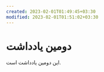 ```yaml
---
created: 2023-02-01T01:49:45+03:30
modified: 2023-02-01T01:51:02+03:30
---
```


# دومین یادداشت

این دومین یادداشت است.
